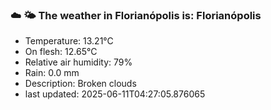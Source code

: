 ### ☁️ 🌤️  The weather in Florianópolis is: Florianópolis

- Temperature: 13.21°C
- On flesh: 12.65°C
- Relative air humidity: 79%
- Rain: 0.0 mm
- Description: Broken clouds
- last updated: 2025-06-11T04:27:05.876065

